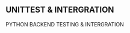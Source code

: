 UNITTEST & INTERGRATION
------------------------------------------------------------------
PYTHON BACKEND TESTING & INTERGRATION
